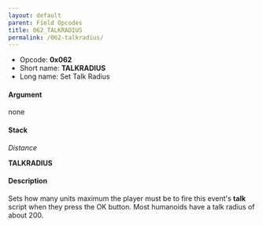 ```yaml
---
layout: default
parent: Field Opcodes
title: 062_TALKRADIUS
permalink: /062-talkradius/
---
```


-   Opcode: **0x062**
-   Short name: **TALKRADIUS**
-   Long name: Set Talk Radius

#### Argument

none

#### Stack

  
*Distance*

**TALKRADIUS**

#### Description

Sets how many units maximum the player must be to fire this event's **talk** script when they press the OK button. Most humanoids have a talk radius of about 200.
